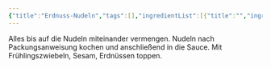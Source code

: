 ```yaml
---
{"title":"Erdnuss-Nudeln","tags":[],"ingredientList":[{"title":"","ingredients":["Udon-Nudeln/Soba-Nudeln","Erdnussmus/Erdnussbutter","Agavendicksaft/Honig","Sojasauce","Ingwer","Chiliflocken"]}]}
---
```

Alles bis auf die Nudeln miteinander vermengen. Nudeln nach Packungsanweisung kochen und anschließend in die Sauce. Mit Frühlingszwiebeln, Sesam, Erdnüssen toppen.